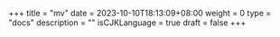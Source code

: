 +++
title = "mv"
date = 2023-10-10T18:13:09+08:00
weight = 0
type = "docs"
description = ""
isCJKLanguage = true
draft = false
+++